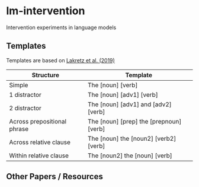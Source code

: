 # lm-intervention
Intervention experiments in language models

## Templates

Templates are based on [Lakretz et al. (2019)](https://github.com/FAIRNS/Number_and_syntax_units_in_LSTM_LMs) 

| Structure | Template |
| --- | --- |
| Simple | The [noun] [verb] |
| 1 distractor | The [noun] [adv1] [verb] |
| 2 distractor | The [noun] [adv1] and [adv2] [verb] | 
| Across prepositional phrase | The [noun] [prep] the [prepnoun] [verb] |
| Across relative clause | The [noun] the [noun2] [verb2] [verb] | 
| Within relative clause | The [noun2] the [noun] [verb] |




## Other Papers / Resources
